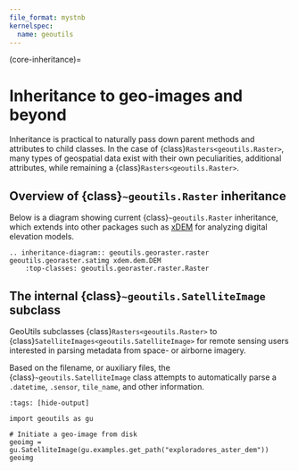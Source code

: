 ```yaml
---
file_format: mystnb
kernelspec:
  name: geoutils
---
```

(core-inheritance)=
# Inheritance to geo-images and beyond

Inheritance is practical to naturally pass down parent methods and attributes to child classes. 
In the case of {class}`Rasters<geoutils.Raster>`, many types of geospatial data exist with their own peculiarities, additional attributes, while 
remaining a {class}`Rasters<geoutils.Raster>`.

## Overview of {class}`~geoutils.Raster` inheritance


Below is a diagram showing current {class}`~geoutils.Raster` inheritance, which extends into other packages such as [xDEM](https://xdem.readthedocs.io/en/latest/index.html)
for analyzing digital elevation models. 

```{eval-rst}
.. inheritance-diagram:: geoutils.georaster.raster geoutils.georaster.satimg xdem.dem.DEM
    :top-classes: geoutils.georaster.raster.Raster
```

## The internal {class}`~geoutils.SatelliteImage` subclass

GeoUtils subclasses {class}`Rasters<geoutils.Raster>` to {class}`SatelliteImages<geoutils.SatelliteImage>` for remote sensing users interested in parsing 
metadata from space- or airborne imagery.

Based on the filename, or auxiliary files, the {class}`~geoutils.SatelliteImage` class attempts to automatically parse a `.datetime`, `.sensor`, `tile_name`,
and other information.


```{code-cell} ipython3
:tags: [hide-output]

import geoutils as gu

# Initiate a geo-image from disk
geoimg = gu.SatelliteImage(gu.examples.get_path("exploradores_aster_dem"))
geoimg
```

